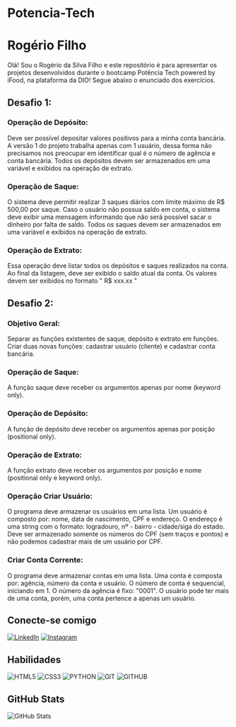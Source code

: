 # Potencia-Tech
# Rogério Filho
Olá! Sou o Rogério da Silva Filho e este repositório é para apresentar os projetos desenvolvidos durante o bootcamp Potência Tech powered by iFood, na plataforma da DIO!
Segue abaixo o enunciado dos exercícios.

## Desafio 1:
### Operação de Depósito:
Deve ser possível depositar valores positivos para a minha conta bancária. A versão 1 do projeto trabalha apenas com 1 usuário, dessa forma não precisamos nos preocupar em identificar qual é o número de agência e conta bancária. Todos os depósitos devem ser armazenados em uma variável e exibidos na operação de extrato.
### Operação de Saque:
O sistema deve permitir realizar 3 saques diários com limite máximo de R$ 500,00 por saque. Caso o usuário não possua saldo em conta, o sistema deve exibir uma mensagem informando que não será possível sacar o dinheiro por falta de saldo. Todos os saques devem ser armazenados em uma variável e exibidos na operação de extrato.
### Operação de Extrato:
Essa operação deve listar todos os depósitos e saques realizados na conta. Ao final da listagem, deve ser exibido o saldo atual da conta. Os valores devem ser exibidos no formato " R$ xxx.xx "

## Desafio 2:
### Objetivo Geral:
Separar as funções existentes de saque, depósito e extrato em funções. Criar duas novas funções: cadastrar usuário (cliente) e cadastrar conta bancária.
### Operação de Saque:
A função saque deve receber os argumentos apenas por nome (keyword only).
### Operação de Depósito:
A função de depósito deve receber os argumentos apenas por posição (positional only).
### Operação de Extrato:
A função extrato deve receber os argumentos por posição e nome (positional only e keyword only).
### Operação Criar Usuário:
O programa deve armazenar os usuários em uma lista. Um usuário é composto por: nome, data de nascimento, CPF e endereço. O endereço é uma string com o formato: logradouro, nº - bairro - cidade/siga do estado. Deve ser armazenado somente os números do CPF (sem traços e pontos) e não podemos cadastrar mais de um usuário por CPF.
### Criar Conta Corrente:
O programa deve armazenar contas em uma lista. Uma conta é composta por: agência, número da conta e usuário. O número de conta é sequencial, iniciando em 1. O número da agência é fixo: "0001". O usuário pode ter mais de uma conta, porém, uma conta pertence a apenas um usuário.









## Conecte-se comigo
[![LinkedIn](https://img.shields.io/badge/LinkedIn-000?style=for-the-badge&logo=linkedin&logoColor=0E76A8)](https://www.linkedin.com/in/rogerio-silva-filho-8b2b19148/)
[![Instagram](https://img.shields.io/badge/Instagram-000?style=for-the-badge&logo=instagram)](https://www.instagram.com/rogers.filho/)



## Habilidades
![HTML5](https://img.shields.io/badge/HTML5-000?style=for-the-badge&logo=html5)
![CSS3](https://img.shields.io/badge/CSS3-000?style=for-the-badge&logo=css3&logoColor=264CE4)
![PYTHON](https://img.shields.io/badge/PYTHON-000?style=for-the-badge&logo=python)
![GIT](https://img.shields.io/badge/GIT-000?style=for-the-badge&logo=git)
![GITHUB](https://img.shields.io/badge/GITHUB-000?style=for-the-badge&logo=GITHUB)


## GitHub Stats
![GitHub Stats](https://github-readme-stats.vercel.app/api?username=rogers-filho&theme=transparent&bg_color=000&border_color=30A3DC&show_icons=true&icon_color=30A3DC&title_color=E94D5F&text_color=FFF)